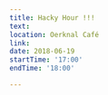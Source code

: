 ```yaml
---
title: Hacky Hour !!!
text:  
location: Oerknal Café
link: 
date: 2018-06-19
startTime: '17:00'
endTime: '18:00'

---
```


